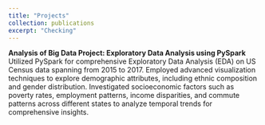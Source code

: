 ```yaml
---
title: "Projects"
collection: publications
excerpt: "Checking"
---
```


**Analysis of Big Data Project: Exploratory Data Analysis using PySpark**  
Utilized PySpark for comprehensive Exploratory Data Analysis (EDA) on US Census data spanning from 2015 to 2017. Employed advanced visualization techniques to explore demographic attributes, including ethnic composition and gender distribution. Investigated socioeconomic factors such as poverty rates, employment patterns, income disparities, and commute patterns across different states to analyze temporal trends for comprehensive insights.

